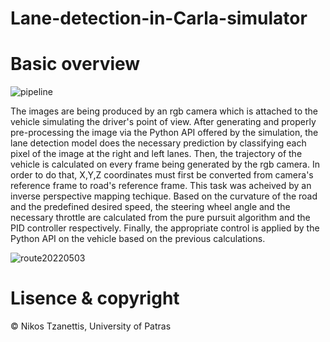# Lane-detection-in-Carla-simulator

# Basic overview

![pipeline](https://user-images.githubusercontent.com/33639372/175613609-3512cd95-133c-412d-b02f-d3af4965b2d4.PNG)


The images are being produced by an rgb camera which is attached to the vehicle simulating the driver's point of view.
After generating and properly pre-processing the image via the Python API offered by the simulation, the lane detection model does
the necessary prediction by classifying each pixel of the image at the right and left lanes. Then, the trajectory of the vehicle is calculated on every frame being generated by the rgb camera. In order to do that, X,Y,Z coordinates must first be converted from camera's reference frame to road's reference frame. This task was acheived by an inverse perspective mapping techique.
Based on the curvature of the road and the predefined desired speed, 
the steering wheel angle and the necessary throttle are calculated from the pure pursuit algorithm and
the PID controller respectively. Finally, the appropriate control is applied by the Python API
on the vehicle based on the previous calculations.

![route20220503](https://user-images.githubusercontent.com/33639372/178665004-b1f333af-c96c-4905-b53f-e1918e1e9697.gif)


# Lisence & copyright

© Nikos Tzanettis, University of Patras 
